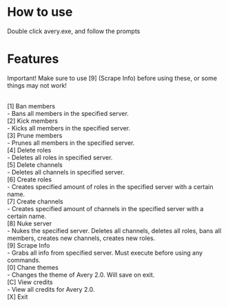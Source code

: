 # How to use
Double click avery.exe, and follow the prompts

# Features
Important! Make sure to use [9] (Scrape Info) before using these, or some things may not work!<br><br>

[1] Ban members
<br> - Bans all members in the specified server.<br>
[2] Kick members
<br> - Kicks all members in the specified server.<br>
[3] Prune members
<br> - Prunes all members in the specified server.<br>
[4] Delete roles
<br> - Deletes all roles in specified server.<br>
[5] Delete channels
<br> - Deletes all channels in specified server.<br>
[6] Create roles
<br> - Creates specified amount of roles in the specified server with a certain name.<br>
[7] Create channels
<br> - Creates specified amount of channels in the specified server with a certain name.<br>
[8] Nuke server
<br> - Nukes the specified server. Deletes all channels, deletes all roles, bans all members, creates new channels, creates new roles.<br>
[9] Scrape Info
<br> - Grabs all info from specified server. Must execute before using any commands.<br>
[0] Chane themes
<br> - Changes the theme of Avery 2.0. Will save on exit.<br>
[C] View credits
<br> - View all credits for Avery 2.0.<br>
[X] Exit
